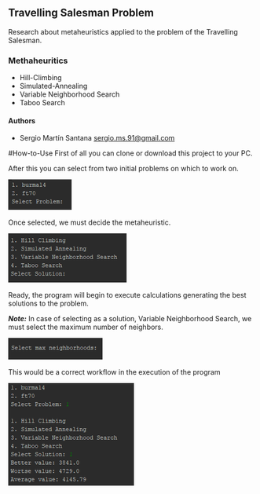 ## Travelling Salesman Problem
 
 Research about metaheuristics applied to the problem of the Travelling Salesman.
 
 ### Methaheuritics
 * Hill-Climbing
 * Simulated-Annealing
 * Variable Neighborhood Search 
 * Taboo Search
 
 
 #### Authors
 - Sergio Martín Santana <sergio.ms.91@gmail.com>
 
 #How-to-Use
 First of all you can clone or download this project to your PC.
 
 After this you can select from two initial problems on which to work on.

![](img/1.png)

Once selected, we must decide the metaheuristic.

![](img/2.png)

 Ready, the program will begin to execute calculations generating the best solutions to the problem.
 
 _**Note:**_
In case of selecting as a solution, Variable Neighborhood Search, we must select the maximum number of neighbors.

 ![](img/3.png)  
 
 This would be a correct workflow in the execution of the program
 
 ![](img/4.png)